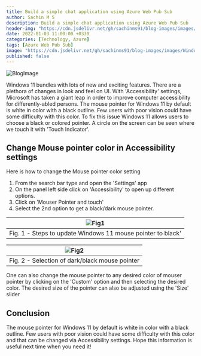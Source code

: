 ```yaml
---
title: Build a simple chat application using Azure Web Pub Sub 
author: Sachin M S
description: Build a simple chat application using Azure Web Pub Sub 
header-img: "https://cdn.jsdelivr.net/gh/sachinms91/blog-images/images/Windows11-blackpointer/Blogimage1.png"
date: 2022-01-03 11:00:00 +0330
categories: [Technology, Azure]
tags: [Azure Web Pub Sub]
image: "https://cdn.jsdelivr.net/gh/sachinms91/blog-images/images/Windows11-blackpointer/Blogimage1.png"
published: false
---
```

![BlogImage](https://cdn.jsdelivr.net/gh/sachinms91/blog-images/images/Windows11-blackpointer/Blogimage1.png)

Windows 11 bundles with lots of new and exciting features. There are a plethora of changes in look and feel on UI. With 'Accessibility' settings, Microsoft has taken a giant leap in order to improve computer accessibility for differently-abled persons. 
The mouse pointer for Windows 11 by default is white in color with a black outline. Few users with poor vision could have some difficulty with this color. To fix this issue Windows 11 allows users to choose a black or colored pointer. A circle on the screen can be seen where we touch it with 'Touch Indicator'.

## Change Mouse pointer color in Accessibility settings

Here is how to change the Mouse pointer color setting 

1. From the search bar type and open the 'Settings' app
2. On the panel left side click on 'Accessibility' to open up different options.
3. Click on 'Mouser Pointer and touch' 
4. Select the 2nd option to get a black/dark mouse pointer.

|![Fig1](https://cdn.jsdelivr.net/gh/sachinms91/blog-images/images/Windows11-blackpointer/Fig1.png)|
 |:--:|
 |Fig. 1 - Steps to update Windows 11 mouse pointer to black'|

|![Fig2](https://cdn.jsdelivr.net/gh/sachinms91/blog-images/images/Windows11-blackpointer/Fig2.png)|
 |:--:|
 |Fig. 2 - Selection of dark/black mouse pointer|

One can also change the mouse pointer to any desired color of mouser pointer by clicking on the 'Custom' option and then selecting the desired color. The desired size of the pointer can also be adjusted using the 'Size' slider

## Conclusion

The mouse pointer for Windows 11 by default is white in color with a black outline. Few users with poor vision could have some difficulty with this color and that can be changed via Accessibility settings.
Hope this information is useful next time when you need it!